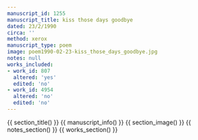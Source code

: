 ```yaml
---
manuscript_id: 1255
manuscript_title: kiss those days goodbye
dated: 23/2/1990
circa: ''
method: xerox
manuscript_type: poem
image: poem1990-02-23-kiss_those_days_goodbye.jpg
notes: null
works_included:
- work_id: 807
  altered: 'yes'
  edited: 'no'
- work_id: 4954
  altered: 'no'
  edited: 'no'
---
```


{{ section_title() }}
{{ manuscript_info() }}
{{ section_image() }}
{{ notes_section() }}
{{ works_section() }}
